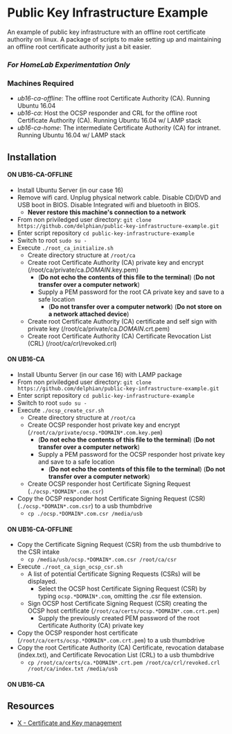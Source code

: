 # Public Key Infrastructure Example
An example of public key infrastructure with an offline root certificate authority on linux. A package of scripts to make setting up and maintaining an offline root certificate authority just a bit easier.

### _For HomeLab Experimentation Only_

### Machines Required
 - *ub16-ca-offline*: The offline root Certificate Authority (CA). Running Ubuntu 16.04
 - *ub16-ca*: Host the OCSP responder and CRL for the offline root Certificate Authority (CA). Running Ubuntu 16.04 w/ LAMP stack
 - *ub16-ca-home*: The intermediate Certificate Authority (CA) for intranet. Running Ubuntu 16.04 w/ LAMP stack
 
## Installation

#### ON UB16-CA-OFFLINE
* Install Ubuntu Server (in our case 16)
* Remove wifi card. Unplug physical network cable. Disable CD/DVD and USB boot in BIOS. Disable Integrated wifi and bluetooth in BIOS.
  * __Never restore this machine's connection to a network__
* From non priviledged user directory: `git clone https://github.com/delphian/public-key-infrastructure-example.git`
* Enter script repository `cd public-key-infrastructure-example`
* Switch to root `sudo su -`
* Execute `./root_ca_initialize.sh`
  * Create directory structure at `/root/ca`
  * Create root Certificate Authority (CA) private key and encrypt (/root/ca/private/ca.*DOMAIN*.key.pem)
    * (__Do not echo the contents of this file to the terminal__) (__Do not transfer over a computer network__)
    * Supply a PEM password for the root CA private key and save to a safe location
      * (__Do not transfer over a computer network__) (__Do not store on a network attached device__)
   * Create root Certificate Authority (CA) certificate and self sign with private key (/root/ca/private/ca.*DOMAIN*.crt.pem)
   * Create root Certificate Authority (CA) Certificate Revocation List (CRL) (/root/ca/crl/revoked.crl)

#### ON UB16-CA
* Install Ubuntu Server (in our case 16) with LAMP package
* From non priviledged user directory: `git clone https://github.com/delphian/public-key-infrastructure-example.git`
* Enter script repository `cd public-key-infrastructure-example`
* Switch to root `sudo su -`
* Execute `./ocsp_create_csr.sh`
  * Create directory structure at `/root/ca`
  * Create OCSP responder host private key and encrypt (`/root/ca/private/ocsp.*DOMAIN*.com.key.pem`)
    * (__Do not echo the contents of this file to the terminal__) (__Do not transfer over a computer network__)
    * Supply a PEM password for the OCSP responder host private key and save to a safe location
      * (__Do not echo the contents of this file to the terminal__) (__Do not transfer over a computer network__)
  * Create OCSP responder host Certificate Signing Request (`./ocsp.*DOMAIN*.com.csr`)
* Copy the OCSP responder host Certificate Signing Request (CSR) (`./ocsp.*DOMAIN*.com.csr`) to a usb thumbdrive
  * `cp ./ocsp.*DOMAIN*.com.csr /media/usb`

#### ON UB16-CA-OFFLINE
* Copy the Certificate Signing Request (CSR) from the usb thumbdrive to the CSR intake
  * `cp /media/usb/ocsp.*DOMAIN*.com.csr /root/ca/csr`
* Execute `./root_ca_sign_ocsp_csr.sh`
  * A list of potential Certificate Signing Requests (CSRs) will be displayed.
    * Select the OCSP host Certificate Signing Request (CSR) by typing `ocsp.*DOMAIN*.com`, omitting the .csr file extension.
  * Sign OCSP host Certificate Signing Request (CSR) creating the OCSP host certificate (`/root/ca/certs/ocsp.*DOMAIN*.com.crt.pem`)
    * Supply the previously created PEM password of the root Certificate Authority (CA) private key
* Copy the OCSP responder host certificate (`/root/ca/certs/ocsp.*DOMAIN*.com.crt.pem`) to a usb thumbdrive
* Copy the root Certificate Authority (CA) Certificate, revocation database (index.txt), and Certificate Revocation List (CRL) to a usb thumbdrive
  * `cp /root/ca/certs/ca.*DOMAIN*.crt.pem /root/ca/crl/revoked.crl /root/ca/index.txt /media/usb`

#### ON UB16-CA

## Resources
 * [X - Certificate and Key management](https://www.hohnstaedt.de/xca/)
